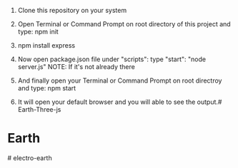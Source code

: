 1. Clone this repository on your system

2. Open Terminal or Command Prompt on root directory of this project and type: npm init

3. npm install express



5. Now open package.json file under "scripts":  type  "start": "node server.js" 
  NOTE: If it's not already there

6. And finally open your Terminal or Command Prompt on root directroy and type: npm start

7. It will open your default browser and you will able to see the output.# Earth-Three-js
# Earth
#   e l e c t r o - e a r t h 
 
 

